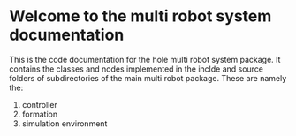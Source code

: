# Welcome to the multi robot system documentation

This is the code documentation for the hole multi robot system package. It contains the classes and nodes implemented in the inclde and source folders of subdirectories of the main multi robot package. These are namely the:
1. controller
2. formation
3. simulation environment
